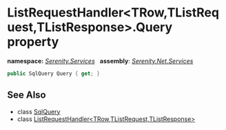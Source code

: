 # ListRequestHandler&lt;TRow,TListRequest,TListResponse&gt;.Query property
**namespace:** *[Serenity.Services](../../README.md#serenity.services-namespace)*   **assembly**: *[Serenity.Net.Services](../../README.md)*

```csharp
public SqlQuery Query { get; }
```

## See Also

* class [SqlQuery](../Serenity.Net.Data/../../Serenity.Data/SqlQuery.md)
* class [ListRequestHandler&lt;TRow,TListRequest,TListResponse&gt;](../ListRequestHandler-3.md)